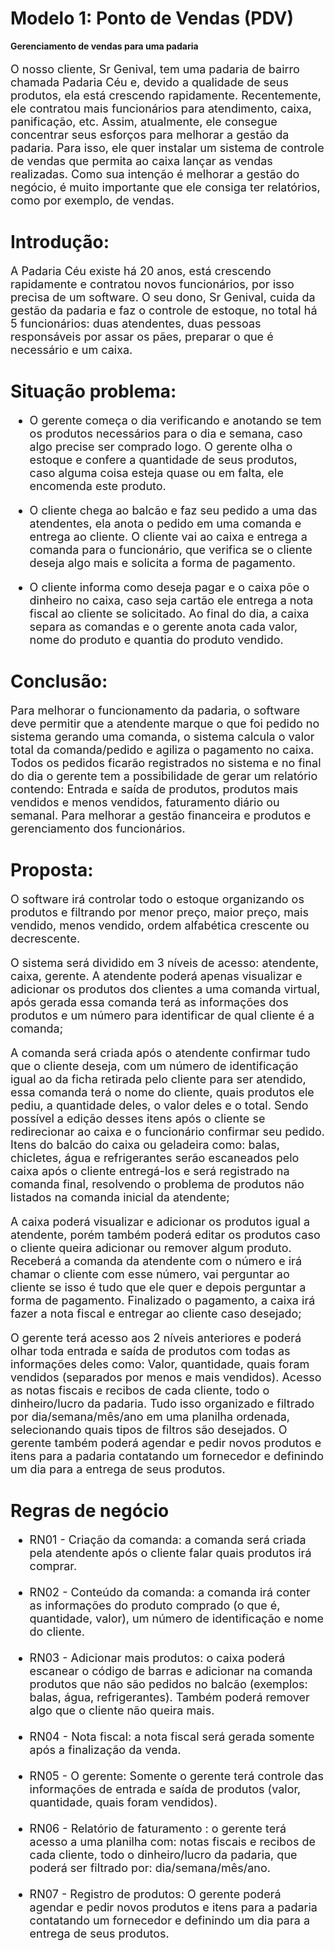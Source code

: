 # Modelo 1: Ponto de Vendas (PDV)
**Gerenciamento de vendas para uma padaria**

<font size=4>

O nosso cliente, Sr Genival, tem uma padaria de bairro chamada Padaria Céu e, devido a qualidade de seus produtos, ela está crescendo rapidamente. Recentemente, ele contratou mais funcionários para atendimento, caixa, panificação, etc. Assim, atualmente, ele consegue concentrar seus esforços para melhorar a gestão da padaria. Para isso, ele quer instalar um sistema de controle de vendas que permita ao caixa lançar as vendas realizadas. Como sua intenção é melhorar a gestão do negócio, é muito importante que ele consiga ter relatórios, como por exemplo, de vendas.

</font>

# Introdução:

<font size=4>

A Padaria Céu existe há 20 anos, está crescendo rapidamente e contratou novos funcionários, por isso precisa de um software. O seu dono, Sr Genival, cuida da gestão da padaria e faz o controle de estoque, no total há 5 funcionários: duas atendentes, duas pessoas responsáveis por assar os pães, preparar o que é necessário e um caixa.

</font>

# Situação problema:

<font size=4>

- O gerente começa o dia verificando e anotando se tem os produtos necessários para o dia e semana, caso algo precise ser comprado logo. O gerente olha o estoque e confere a quantidade de seus produtos, caso alguma coisa esteja quase ou em falta, ele encomenda este produto.

- O cliente chega ao balcão e faz seu pedido a uma das atendentes, ela anota o pedido em uma comanda e entrega ao cliente. O cliente vai ao caixa e entrega a comanda para o funcionário, que verifica se o cliente deseja algo mais e solicita a forma de pagamento.

- O cliente informa como deseja pagar e o caixa põe o dinheiro no caixa, caso seja cartão ele entrega a nota fiscal ao cliente se solicitado.
Ao final do dia, a caixa separa as comandas e o gerente anota cada valor, nome do produto e quantia do produto vendido.

</font>

# Conclusão:

<font size=4>

Para melhorar o funcionamento da padaria, o software deve permitir que a atendente marque o que foi pedido no sistema gerando uma comanda, o sistema calcula o valor total da comanda/pedido e agiliza o pagamento no caixa. Todos os pedidos ficarão registrados no sistema e no final do dia o gerente tem a possibilidade de gerar um relatório contendo: Entrada e saída de produtos, produtos mais vendidos e menos vendidos,  faturamento diário ou semanal.  Para melhorar a gestão financeira e produtos e gerenciamento dos funcionários. 

</font>

# Proposta:

<font size=4>

O software irá controlar todo o estoque organizando os produtos e filtrando por menor preço, maior preço, mais vendido, menos vendido, ordem alfabética crescente ou decrescente.

O sistema será dividido em 3 níveis de acesso: atendente, caixa, gerente.
A atendente poderá apenas visualizar e adicionar os produtos dos clientes a uma comanda virtual, após gerada essa comanda terá as informações dos produtos e um número para identificar de qual cliente é a comanda;

A comanda será criada após o atendente confirmar tudo que o cliente deseja, com um número de identificação igual ao da ficha retirada pelo cliente para ser atendido, essa comanda terá o nome do cliente, quais produtos ele pediu, a quantidade deles, o valor deles e o total. Sendo possível a edição desses itens após o cliente se redirecionar ao caixa e o funcionário confirmar seu pedido. Itens do balcão do caixa ou geladeira como: balas, chicletes, água e refrigerantes serão escaneados pelo caixa após o cliente entregá-los e será registrado na comanda final, resolvendo o problema de produtos não listados na comanda inicial da atendente;

A caixa poderá visualizar e adicionar os produtos igual a atendente, porém também poderá editar os produtos caso o cliente queira adicionar ou remover algum produto. Receberá a comanda da atendente com o número e irá chamar o cliente com esse número, vai perguntar ao cliente se isso é tudo que ele quer e depois perguntar a forma de pagamento. Finalizado o pagamento, a caixa irá fazer a nota fiscal e entregar ao cliente caso desejado;

O gerente terá acesso aos 2 níveis anteriores e poderá olhar toda entrada e saída de produtos com todas as informações deles como: Valor, quantidade, quais foram vendidos (separados por menos e mais vendidos). Acesso as notas fiscais e recibos de cada cliente, todo o dinheiro/lucro da padaria.
Tudo isso organizado e filtrado por dia/semana/mês/ano em uma planilha ordenada, selecionando quais tipos de filtros são desejados. O gerente também poderá agendar e pedir novos produtos e itens para a padaria contatando um fornecedor e definindo um dia para a entrega de seus produtos.

</font>

# Regras de negócio

<font size=4>

- RN01 - Criação da comanda: a comanda será criada pela atendente após o cliente falar quais produtos irá comprar.
<br><br>
- RN02 - Conteúdo da comanda: a comanda irá conter as informações do produto comprado (o que é, quantidade, valor), um número de identificação e nome do cliente.
<br><br>
- RN03 - Adicionar mais produtos: o caixa poderá escanear o código de barras e adicionar na comanda  produtos que não são pedidos no balcão (exemplos: balas, água, refrigerantes). Também poderá remover algo que o cliente não queira mais.
<br><br>
- RN04 - Nota fiscal: a nota fiscal será gerada somente após a finalização da venda.
<br><br>
- RN05 - O gerente: Somente o  gerente terá controle das informações de entrada e saída de produtos (valor, quantidade, quais foram vendidos).
<br><br>
- RN06 - Relatório de faturamento : o gerente terá acesso a uma planilha com: notas fiscais e recibos de cada cliente, todo o dinheiro/lucro da padaria, que poderá ser filtrado por: dia/semana/mês/ano.
<br><br>
- RN07 - Registro de produtos: O gerente poderá agendar e pedir novos produtos e itens para a padaria contatando um fornecedor e definindo um dia para a entrega de seus produtos.

</font>